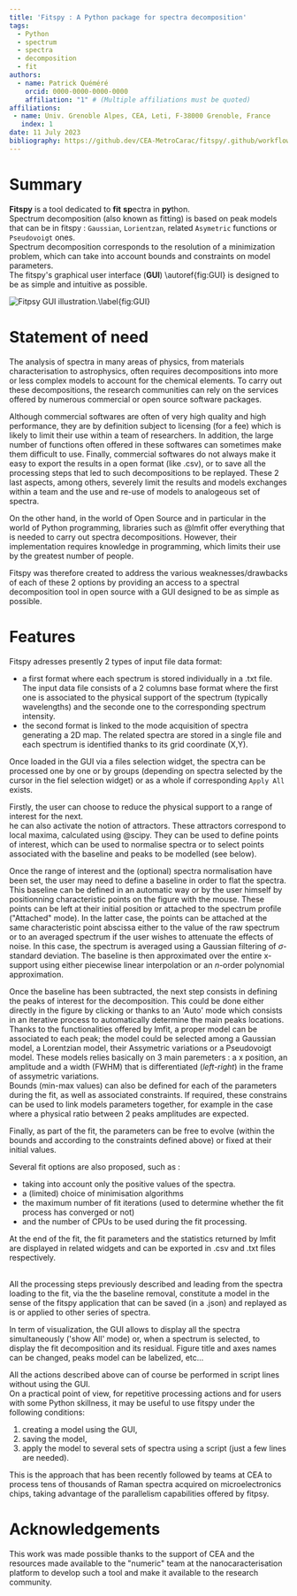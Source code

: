 ```yaml
---
title: 'Fitspy : A Python package for spectra decomposition'
tags:
  - Python
  - spectrum
  - spectra	
  - decomposition
  - fit
authors:
  - name: Patrick Quéméré
    orcid: 0000-0000-0000-0000
    affiliation: "1" # (Multiple affiliations must be quoted)
affiliations:
 - name: Univ. Grenoble Alpes, CEA, Leti, F-38000 Grenoble, France
   index: 1
date: 11 July 2023
bibliography: https://github.dev/CEA-MetroCarac/fitspy/.github/workflows/paper.bib
---
```


# Summary

**Fitspy** is a tool dedicated to **fit** **sp**ectra in **py**thon. <br>
Spectrum decomposition (also known as fitting) is based on peak models that can be in fitspy : `Gaussian`, `Lorientzan`, related `Asymetric` functions or `Pseudovoigt` ones.<br>
Spectrum decomposition corresponds to the resolution of a minimization problem, 
which can take into account bounds and constraints on model parameters. <br>
The fitspy's graphical user interface (**GUI**) \autoref{fig:GUI} is designed to be as simple and intuitive as possible.

![Fitpsy GUI illustration.\label{fig:GUI}](https://cea-metrocarac.github.io/fitspy/fitspy.png)

# Statement of need

The analysis of spectra in many areas of physics, from materials characterisation to astrophysics, often requires decompositions
into more or less complex models to account for the chemical elements.
To carry out these decompositions, the research communities can rely on the services offered by numerous commercial or open source software packages.

Although commercial softwares are often of very high quality and high performance, they are by definition subject to licensing (for a fee)
which is likely to limit their use within a team of researchers. 
In addition, the large number of functions often offered in these softwares can sometimes make them difficult to use.
Finally, commercial softwares do not always make it easy to export the results in a open format (like .csv), 
or to save all the processing steps that led to such decompositions to be replayed. 
These 2 last aspects, among others, severely limit the results and models exchanges within a team and 
 the use and re-use of models to analogeous set of spectra.

On the other hand, in the world of Open Source and in particular in the world of Python programming, 
libraries such as @lmfit offer everything that is needed to carry out spectra decompositions. 
However, their implementation requires knowledge in programming, which limits their use by the greatest number of people.

Fitspy was therefore created to address the various weaknesses/drawbacks of each of these 2 options 
by providing an access to a spectral decomposition tool in open source with a GUI designed to be as simple as possible.

# Features

 Fitspy adresses presently 2 types of input file data format: 
* a first format where each spectrum is stored individually in a .txt file. The input data file consists of a 2 columns base format where
  the first one is associated to the physical support of the spectrum (typically wavelengths)
  and the seconde one to the corresponding spectrum intensity.
* the second format is linked to the mode acquisition of spectra generating a 2D map.
  The related spectra are stored in a single file and each spectrum is identified thanks to its grid coordinate (X,Y).
  
Once loaded in the GUI via a files selection widget, the spectra can be processed one by one or by groups (depending on spectra selected by the cursor in the fiel selection widget) or as a whole if corresponding `Apply All` exists.

Firstly, the user can choose to reduce the physical support to a range of interest for the next.<br>
he can also activate the notion of attractors. These attractors correspond to local maxima, calculated using @scipy. 
They can be used to define points of interest, which can be used to normalise spectra or to select points associated with
the baseline and peaks to be modelled (see below).

Once the range of interest and the (optional) spectra normalisation have been set, the user may need to define a baseline in order to flat the spectra.
This baseline can be defined in an automatic way or by the user himself by positionning characteristic points on the figure with the mouse.
These points can be left at their initial position or attached to the spectrum profile ("Attached" mode). 
In the latter case, the points can be attached at the same characteristic point abscissa either to the value of the raw spectrum or to
an averaged spectrum if the user wishes to attenuate the effects of noise. In this case, the spectrum is averaged using a Gaussian filtering of $\sigma$-standard deviation.
The baseline is then approximated over the entire x-support using either piecewise linear interpolation or an *n*-order polynomial approximation.

Once the baseline has been subtracted, the next step consists in defining the peaks of interest for the decomposition.
This could be done either directly in the figure by clicking or thanks to an 'Auto' mode which consists in an iterative process to automatically determine the main peaks locations.<br>
Thanks to the functionalities offered by lmfit, a proper model can be associated to each peak; the model could be selected among a Gaussian model,
a Lorentzian model, their Assymetric variations or a Pseudovoigt model. These models relies basically on 3 main paremeters : a x position, an amplitude and a width (FWHM) that is differentiated (*left-right*) in the frame of assymetric variations.<br>
Bounds (min-max values) can also be defined for each of the parameters during the fit, as well as associated constraints.
If required, these constrains can be used to link models parameters together, for example in the case where a physical ratio between 2 peaks amplitudes are expected.

Finally, as part of the fit, the parameters can be free to evolve (within the bounds and according to the constraints defined above) or fixed at their initial values.

Several fit options are also proposed, such as :
* taking into account only the positive values of the spectra.
* a (limited) choice of minimisation algorithms
* the maximum number of fit iterations (used to determine whether the fit process has converged or not)
* and the number of CPUs to be used during the fit processing.

At the end of the fit, the fit parameters and the statistics returned by lmfit are displayed in related widgets and can be exported in .csv and .txt files respectively.<br><br>


All the processing steps previously described and leading from the spectra loading to the fit, via the the baseline removal, constitute a model in the sense of the fitspy application
that can be saved (in a .json) and replayed as is or applied to other series of spectra.

In term of visualization, the GUI allows to display all the spectra simultaneously ('show All' mode) or,
when a spectrum is selected, to display the fit decomposition and its residual. Figure title and axes names can be changed, peaks model can be labelized, etc...

All the actions described above can of course be performed in script lines without using the GUI.<br>
On a practical point of view, for repetitive processing actions and for users with some Python skillness, it may be useful to use fitspy under the following conditions:
<ol>
  <li>creating a model using the GUI,</li>
  <li>saving the model,</li>
  <li>apply the model to several sets of spectra using a script (just a few lines are needed).</li>
</ol>
This is the approach that has been recently followed by teams at CEA to process tens of thousands of Raman spectra acquired on microelectronics chips, taking advantage of the parallelism capabilities offered by fitpsy.


# Acknowledgements
This work was made possible thanks to the support of CEA and the resources made available to the "numeric" team at the nanocaracterisation platform
to develop such a tool and make it available to the research community.

